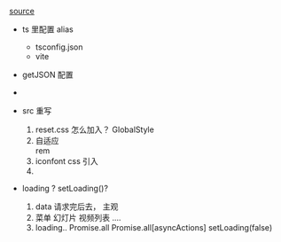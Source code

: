 [source](https://github.com/dxx/react-bilibili/blob/v1/tsconfig.json)

- ts 里配置  alias  
    - tsconfig.json
    - vite
- getJSON 配置
- 

- src 重写
    1. reset.css 怎么加入？
        GlobalStyle
    2. 自适应   
        rem
    3. iconfont  css 引入
    4. 

- loading  ?   setLoading()?
    1. data 请求完后去， 主观
    2. 菜单  幻灯片   视频列表 ....
    3. loading.. 
    Promise.all   Promise.all[asyncActions]   setLoading(false) 
    